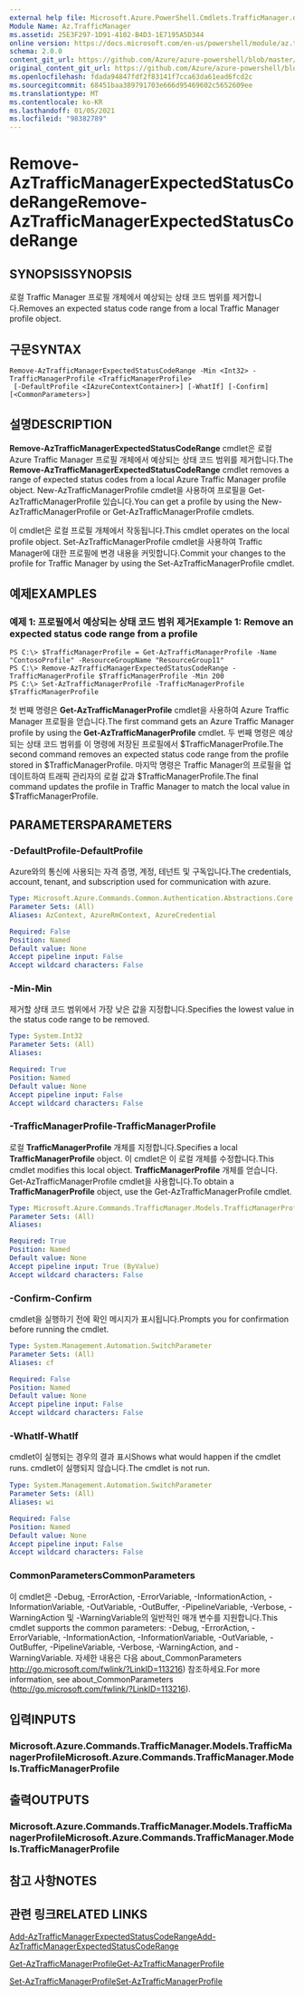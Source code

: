 ```yaml
---
external help file: Microsoft.Azure.PowerShell.Cmdlets.TrafficManager.dll-Help.xml
Module Name: Az.TrafficManager
ms.assetid: 25E3F297-1D91-4102-B4D3-1E7195A5D344
online version: https://docs.microsoft.com/en-us/powershell/module/az.trafficmanager/remove-aztrafficmanagerexpectedstatuscoderange
schema: 2.0.0
content_git_url: https://github.com/Azure/azure-powershell/blob/master/src/TrafficManager/TrafficManager/help/Remove-AzTrafficManagerExpectedStatusCodeRange.md
original_content_git_url: https://github.com/Azure/azure-powershell/blob/master/src/TrafficManager/TrafficManager/help/Remove-AzTrafficManagerExpectedStatusCodeRange.md
ms.openlocfilehash: fdada94847fdf2f83141f7cca63da61ead6fcd2c
ms.sourcegitcommit: 68451baa389791703e666d95469602c5652609ee
ms.translationtype: MT
ms.contentlocale: ko-KR
ms.lasthandoff: 01/05/2021
ms.locfileid: "98382789"
---
```

# <span data-ttu-id="85aa2-101">Remove-AzTrafficManagerExpectedStatusCodeRange</span><span class="sxs-lookup"><span data-stu-id="85aa2-101">Remove-AzTrafficManagerExpectedStatusCodeRange</span></span>

## <span data-ttu-id="85aa2-102">SYNOPSIS</span><span class="sxs-lookup"><span data-stu-id="85aa2-102">SYNOPSIS</span></span>
<span data-ttu-id="85aa2-103">로컬 Traffic Manager 프로필 개체에서 예상되는 상태 코드 범위를 제거합니다.</span><span class="sxs-lookup"><span data-stu-id="85aa2-103">Removes an expected status code range from a local Traffic Manager profile object.</span></span>

## <span data-ttu-id="85aa2-104">구문</span><span class="sxs-lookup"><span data-stu-id="85aa2-104">SYNTAX</span></span>

```
Remove-AzTrafficManagerExpectedStatusCodeRange -Min <Int32> -TrafficManagerProfile <TrafficManagerProfile>
 [-DefaultProfile <IAzureContextContainer>] [-WhatIf] [-Confirm] [<CommonParameters>]
```

## <span data-ttu-id="85aa2-105">설명</span><span class="sxs-lookup"><span data-stu-id="85aa2-105">DESCRIPTION</span></span>
<span data-ttu-id="85aa2-106">**Remove-AzTrafficManagerExpectedStatusCodeRange** cmdlet은 로컬 Azure Traffic Manager 프로필 개체에서 예상되는 상태 코드 범위를 제거합니다.</span><span class="sxs-lookup"><span data-stu-id="85aa2-106">The **Remove-AzTrafficManagerExpectedStatusCodeRange** cmdlet removes a range of expected status codes from a local Azure Traffic Manager profile object.</span></span>
<span data-ttu-id="85aa2-107">New-AzTrafficManagerProfile cmdlet을 사용하여 프로필을 Get-AzTrafficManagerProfile 있습니다.</span><span class="sxs-lookup"><span data-stu-id="85aa2-107">You can get a profile by using the New-AzTrafficManagerProfile or Get-AzTrafficManagerProfile cmdlets.</span></span>

<span data-ttu-id="85aa2-108">이 cmdlet은 로컬 프로필 개체에서 작동됩니다.</span><span class="sxs-lookup"><span data-stu-id="85aa2-108">This cmdlet operates on the local profile object.</span></span>
<span data-ttu-id="85aa2-109">Set-AzTrafficManagerProfile cmdlet을 사용하여 Traffic Manager에 대한 프로필에 변경 내용을 커밋합니다.</span><span class="sxs-lookup"><span data-stu-id="85aa2-109">Commit your changes to the profile for Traffic Manager by using the Set-AzTrafficManagerProfile cmdlet.</span></span>

## <span data-ttu-id="85aa2-110">예제</span><span class="sxs-lookup"><span data-stu-id="85aa2-110">EXAMPLES</span></span>

### <span data-ttu-id="85aa2-111">예제 1: 프로필에서 예상되는 상태 코드 범위 제거</span><span class="sxs-lookup"><span data-stu-id="85aa2-111">Example 1: Remove an expected status code range from a profile</span></span>
```
PS C:\> $TrafficManagerProfile = Get-AzTrafficManagerProfile -Name "ContosoProfile" -ResourceGroupName "ResourceGroup11"
PS C:\> Remove-AzTrafficManagerExpectedStatusCodeRange -TrafficManagerProfile $TrafficManagerProfile -Min 200
PS C:\> Set-AzTrafficManagerProfile -TrafficManagerProfile $TrafficManagerProfile
```

<span data-ttu-id="85aa2-112">첫 번째 명령은 **Get-AzTrafficManagerProfile** cmdlet을 사용하여 Azure Traffic Manager 프로필을 얻습니다.</span><span class="sxs-lookup"><span data-stu-id="85aa2-112">The first command gets an Azure Traffic Manager profile by using the **Get-AzTrafficManagerProfile** cmdlet.</span></span>
<span data-ttu-id="85aa2-113">두 번째 명령은 예상되는 상태 코드 범위를 이 명령에 저장된 프로필에서 $TrafficManagerProfile.</span><span class="sxs-lookup"><span data-stu-id="85aa2-113">The second command removes an expected status code range from the profile stored in $TrafficManagerProfile.</span></span>
<span data-ttu-id="85aa2-114">마지막 명령은 Traffic Manager의 프로필을 업데이트하여 트래픽 관리자의 로컬 값과 $TrafficManagerProfile.</span><span class="sxs-lookup"><span data-stu-id="85aa2-114">The final command updates the profile in Traffic Manager to match the local value in $TrafficManagerProfile.</span></span>

## <span data-ttu-id="85aa2-115">PARAMETERS</span><span class="sxs-lookup"><span data-stu-id="85aa2-115">PARAMETERS</span></span>

### <span data-ttu-id="85aa2-116">-DefaultProfile</span><span class="sxs-lookup"><span data-stu-id="85aa2-116">-DefaultProfile</span></span>
<span data-ttu-id="85aa2-117">Azure와의 통신에 사용되는 자격 증명, 계정, 테넌트 및 구독입니다.</span><span class="sxs-lookup"><span data-stu-id="85aa2-117">The credentials, account, tenant, and subscription used for communication with azure.</span></span>

```yaml
Type: Microsoft.Azure.Commands.Common.Authentication.Abstractions.Core.IAzureContextContainer
Parameter Sets: (All)
Aliases: AzContext, AzureRmContext, AzureCredential

Required: False
Position: Named
Default value: None
Accept pipeline input: False
Accept wildcard characters: False
```

### <span data-ttu-id="85aa2-118">-Min</span><span class="sxs-lookup"><span data-stu-id="85aa2-118">-Min</span></span>
<span data-ttu-id="85aa2-119">제거할 상태 코드 범위에서 가장 낮은 값을 지정합니다.</span><span class="sxs-lookup"><span data-stu-id="85aa2-119">Specifies the lowest value in the status code range to be removed.</span></span>

```yaml
Type: System.Int32
Parameter Sets: (All)
Aliases:

Required: True
Position: Named
Default value: None
Accept pipeline input: False
Accept wildcard characters: False
```

### <span data-ttu-id="85aa2-120">-TrafficManagerProfile</span><span class="sxs-lookup"><span data-stu-id="85aa2-120">-TrafficManagerProfile</span></span>
<span data-ttu-id="85aa2-121">로컬 **TrafficManagerProfile** 개체를 지정합니다.</span><span class="sxs-lookup"><span data-stu-id="85aa2-121">Specifies a local **TrafficManagerProfile** object.</span></span>
<span data-ttu-id="85aa2-122">이 cmdlet은 이 로컬 개체를 수정합니다.</span><span class="sxs-lookup"><span data-stu-id="85aa2-122">This cmdlet modifies this local object.</span></span>
<span data-ttu-id="85aa2-123">**TrafficManagerProfile** 개체를 얻습니다. Get-AzTrafficManagerProfile cmdlet을 사용합니다.</span><span class="sxs-lookup"><span data-stu-id="85aa2-123">To obtain a **TrafficManagerProfile** object, use the Get-AzTrafficManagerProfile cmdlet.</span></span>

```yaml
Type: Microsoft.Azure.Commands.TrafficManager.Models.TrafficManagerProfile
Parameter Sets: (All)
Aliases:

Required: True
Position: Named
Default value: None
Accept pipeline input: True (ByValue)
Accept wildcard characters: False
```

### <span data-ttu-id="85aa2-124">-Confirm</span><span class="sxs-lookup"><span data-stu-id="85aa2-124">-Confirm</span></span>
<span data-ttu-id="85aa2-125">cmdlet을 실행하기 전에 확인 메시지가 표시됩니다.</span><span class="sxs-lookup"><span data-stu-id="85aa2-125">Prompts you for confirmation before running the cmdlet.</span></span>

```yaml
Type: System.Management.Automation.SwitchParameter
Parameter Sets: (All)
Aliases: cf

Required: False
Position: Named
Default value: None
Accept pipeline input: False
Accept wildcard characters: False
```

### <span data-ttu-id="85aa2-126">-WhatIf</span><span class="sxs-lookup"><span data-stu-id="85aa2-126">-WhatIf</span></span>
<span data-ttu-id="85aa2-127">cmdlet이 실행되는 경우의 결과 표시</span><span class="sxs-lookup"><span data-stu-id="85aa2-127">Shows what would happen if the cmdlet runs.</span></span> <span data-ttu-id="85aa2-128">cmdlet이 실행되지 않습니다.</span><span class="sxs-lookup"><span data-stu-id="85aa2-128">The cmdlet is not run.</span></span>

```yaml
Type: System.Management.Automation.SwitchParameter
Parameter Sets: (All)
Aliases: wi

Required: False
Position: Named
Default value: None
Accept pipeline input: False
Accept wildcard characters: False
```

### <span data-ttu-id="85aa2-129">CommonParameters</span><span class="sxs-lookup"><span data-stu-id="85aa2-129">CommonParameters</span></span>
<span data-ttu-id="85aa2-130">이 cmdlet은 -Debug, -ErrorAction, -ErrorVariable, -InformationAction, -InformationVariable, -OutVariable, -OutBuffer, -PipelineVariable, -Verbose, -WarningAction 및 -WarningVariable의 일반적인 매개 변수를 지원합니다.</span><span class="sxs-lookup"><span data-stu-id="85aa2-130">This cmdlet supports the common parameters: -Debug, -ErrorAction, -ErrorVariable, -InformationAction, -InformationVariable, -OutVariable, -OutBuffer, -PipelineVariable, -Verbose, -WarningAction, and -WarningVariable.</span></span> <span data-ttu-id="85aa2-131">자세한 내용은 다음 about_CommonParameters http://go.microsoft.com/fwlink/?LinkID=113216) 참조하세요.</span><span class="sxs-lookup"><span data-stu-id="85aa2-131">For more information, see about_CommonParameters (http://go.microsoft.com/fwlink/?LinkID=113216).</span></span>

## <span data-ttu-id="85aa2-132">입력</span><span class="sxs-lookup"><span data-stu-id="85aa2-132">INPUTS</span></span>

### <span data-ttu-id="85aa2-133">Microsoft.Azure.Commands.TrafficManager.Models.TrafficManagerProfile</span><span class="sxs-lookup"><span data-stu-id="85aa2-133">Microsoft.Azure.Commands.TrafficManager.Models.TrafficManagerProfile</span></span>

## <span data-ttu-id="85aa2-134">출력</span><span class="sxs-lookup"><span data-stu-id="85aa2-134">OUTPUTS</span></span>

### <span data-ttu-id="85aa2-135">Microsoft.Azure.Commands.TrafficManager.Models.TrafficManagerProfile</span><span class="sxs-lookup"><span data-stu-id="85aa2-135">Microsoft.Azure.Commands.TrafficManager.Models.TrafficManagerProfile</span></span>

## <span data-ttu-id="85aa2-136">참고 사항</span><span class="sxs-lookup"><span data-stu-id="85aa2-136">NOTES</span></span>

## <span data-ttu-id="85aa2-137">관련 링크</span><span class="sxs-lookup"><span data-stu-id="85aa2-137">RELATED LINKS</span></span>

[<span data-ttu-id="85aa2-138">Add-AzTrafficManagerExpectedStatusCodeRange</span><span class="sxs-lookup"><span data-stu-id="85aa2-138">Add-AzTrafficManagerExpectedStatusCodeRange</span></span>](./Add-AzTrafficManagerExpectedStatusCodeRange.md)

[<span data-ttu-id="85aa2-139">Get-AzTrafficManagerProfile</span><span class="sxs-lookup"><span data-stu-id="85aa2-139">Get-AzTrafficManagerProfile</span></span>](./Get-AzTrafficManagerProfile.md)

[<span data-ttu-id="85aa2-140">Set-AzTrafficManagerProfile</span><span class="sxs-lookup"><span data-stu-id="85aa2-140">Set-AzTrafficManagerProfile</span></span>](./Set-AzTrafficManagerProfile.md)
